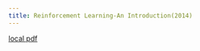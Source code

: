 ```yaml
---
title: Reinforcement Learning-An Introduction(2014)
---
```


[local pdf](../../../pdfs/2014-Reinforcement%20Learning-An%20Introduction.pdf)
